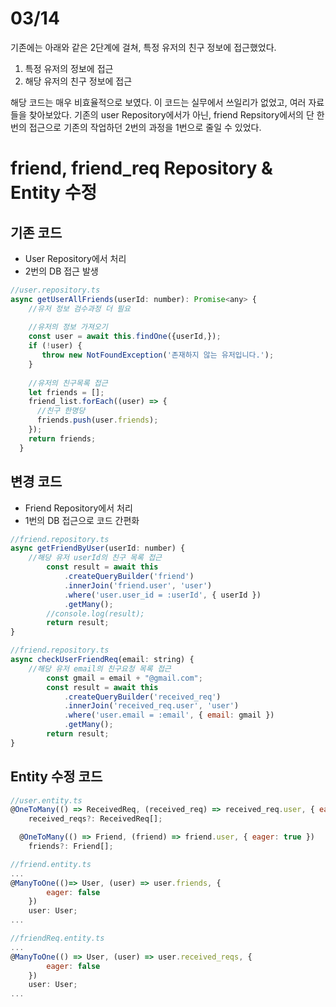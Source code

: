 # 03/14

기존에는 아래와 같은 2단계에 걸쳐, 특정 유저의 친구 정보에 접근했었다.

1. 특정 유저의 정보에 접근
2. 해당 유저의 친구 정보에 접근

해당 코드는 매우 비효율적으로 보였다. 이 코드는 실무에서 쓰일리가 없었고, 여러 자료들을 찾아보았다. 기존의 user Repository에서가 아닌, friend Repsitory에서의 단 한번의 접근으로 기존의 작업하던 2번의 과정을 1번으로 줄일 수 있었다.



# friend, friend_req Repository & Entity 수정

## 기존 코드
* User Repository에서 처리
* 2번의 DB 접근 발생

```jsx
//user.repository.ts
async getUserAllFriends(userId: number): Promise<any> {
    //유저 정보 검수과정 더 필요
    
    //유저의 정보 가져오기
    const user = await this.findOne({userId,});
    if (!user) {
       throw new NotFoundException('존재하지 않는 유저입니다.');
    }
		
    //유저의 친구목록 접근
    let friends = [];
    friend_list.forEach((user) => {
      //친구 한명당
      friends.push(user.friends);
    });
    return friends;
  }
```


## 변경 코드
* Friend Repository에서 처리
* 1번의 DB 접근으로 코드 간편화
```jsx
//friend.repository.ts
async getFriendByUser(userId: number) {
	//해당 유저 userId의 친구 목록 접근
        const result = await this
            .createQueryBuilder('friend')
            .innerJoin('friend.user', 'user')
            .where('user.user_id = :userId', { userId })
            .getMany();
        //console.log(result);
        return result;
}
```

```jsx
//friend.repository.ts
async checkUserFriendReq(email: string) {
	//해당 유저 email의 친구요청 목록 접근
        const gmail = email + "@gmail.com";
        const result = await this
            .createQueryBuilder('received_req')
            .innerJoin('received_req.user', 'user')
            .where('user.email = :email', { email: gmail })
            .getMany();
        return result;
}
```


## Entity 수정 코드

```jsx
//user.entity.ts
@OneToMany(() => ReceivedReq, (received_req) => received_req.user, { eager: true })
    received_reqs?: ReceivedReq[];

  @OneToMany(() => Friend, (friend) => friend.user, { eager: true })
    friends?: Friend[];
```


```jsx
//friend.entity.ts
...
@ManyToOne(()=> User, (user) => user.friends, {
        eager: false 
    })
    user: User;
...
```


```jsx
//friendReq.entity.ts
...
@ManyToOne(() => User, (user) => user.received_reqs, {
        eager: false 
    })
    user: User;
...
```



